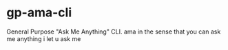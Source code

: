 # gp-ama-cli
General Purpose "Ask Me Anything" CLI. ama in the sense that you can ask me anything i let u ask me
